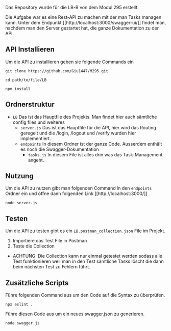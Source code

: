 Das Repository wurde für die LB-B von dem Modul 295 erstellt.

Die Aufgabe war es eine Rest-API zu machen mit der man Tasks managen kann. Unter dem Endpunkt [[http://localhost:3000/swagger-ui/]] findet man, nachdem man den Server gestartet hat, die ganze Dokumentation zu der API. 

## API Installieren

Um die API zu installieren geben sie folgende Commands ein 

``` ssh
git clone https://github.com/Giu1447/M295.git
```

``` ssh
cd path/to/file/LB
```

``` ssh
npm install
```

## Ordnerstruktur

* `LB` Das ist das Hauptfile des Projekts. Man findet hier auch sämtliche config files und weiteres
	* `server.js` Das ist das Hauptfile für die API, hier wird das Routing geregelt und die /login, /logout und /verify wurden hier implementiert.
	* `endpoints` In diesem Ordner ist der ganze Code. Ausserdem enthält es noch die Swagger-Dokumentation
		* `tasks.js` In diesem File ist alles drin was das Task-Management angeht.


## Nutzung

Um die API zu nutzen gibt man folgenden Command in den `endpoints` Ordner ein und öffne dann folgenden Link [[http://localhost:3000/]]

``` ssh
node server.js
```

## Testen

Um die API zu testen gibt es ein `LB.postman_collection.json` File im Projekt. 

1. Importiere das Test File in Postman
2. Teste die Collection
- ACHTUNG: Die Collection kann nur einmal getestet werden sodass alle Test funktionieren weil man in den Test sämtliche Tasks löscht die dann beim nächsten Test zu Fehlern führt.

## Zusätzliche Scripts

Führe folgenden Command aus um den Code auf die Syntax zu überprüfen.

``` ssh
npx eslint .
```

Führe diesen Code aus um ein neues swagger.json zu generieren.

``` ssh
node swagger.js
```
